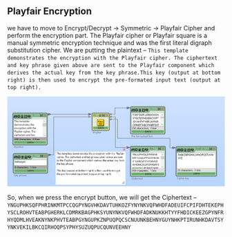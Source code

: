## Playfair Encryption

we have to move to Encrypt/Decrypt → Symmetric → Playfair Cipher and perform the encryption part.
The Playfair cipher or Playfair square is a manual symmetric encryption technique and was the first literal digraph substitution cipher. 
We are putting the plaintext – `This template demonstrates the encryption with the Playfair cipher. The ciphertext and key phrase given above are sent to the Playfair component which derives the actual key from the key phrase.This key (output at bottom right) is then used to encrypt the pre-formated input text (output at top right).`

![image](https://github.com/swmnnmt/Secure-Computing-Project/blob/main/%233%20Playfair/Playfair%20Enc.png)

So, when we press the encrypt button, we will get the Ciphertext  – `YNGUPHKSQFPHRINKMTPCCQGPYNGVHKDAVTUHKOZFYNYNKVQFWHDFADEUIFCPIFDHTEKEPHYSCLROHVTEABPGHERKLCDMRKBAGPHKSYUNYNKVQFWHDFADKNUKKHTYYFHDICKEEZGPYNFRHYQDMLHVEAKNYNKPHVTEABPGYNGUPKZNPUQPQCSCNUUNKBEHNYGUYNHKPTIRUNHKDAVTSYYNKVEKILBKCQIRHOQPSYPHYSUZUQPUCQUNVEEHNY`
